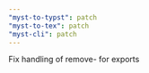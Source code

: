 ```yaml
---
"myst-to-typst": patch
"myst-to-tex": patch
"myst-cli": patch
---
```


Fix handling of remove- for exports
